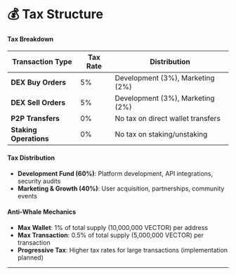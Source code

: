# 💰 Tax Structure

#### Tax Breakdown

| Transaction Type       | Tax Rate | Distribution                      |
| ---------------------- | -------- | --------------------------------- |
| **DEX Buy Orders**     | 5%       | Development (3%), Marketing (2%)  |
| **DEX Sell Orders**    | 5%       | Development (3%), Marketing (2%)  |
| **P2P Transfers**      | 0%       | No tax on direct wallet transfers |
| **Staking Operations** | 0%       | No tax on staking/unstaking       |

#### Tax Distribution

* **Development Fund (60%)**: Platform development, API integrations, security audits
* **Marketing & Growth (40%)**: User acquisition, partnerships, community events

#### Anti-Whale Mechanics

* **Max Wallet**: 1% of total supply (10,000,000 VECTOR) per address
* **Max Transaction**: 0.5% of total supply (5,000,000 VECTOR) per transaction
* **Progressive Tax**: Higher tax rates for large transactions (implementation planned)

***
